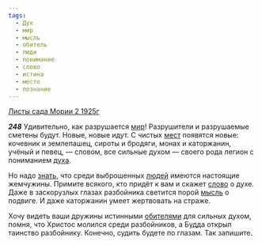 ```yaml
---
tags:
  - Дух
  - мир
  - мысль
  - обитель
  - люди
  - понимание
  - слово
  - истина
  - место
  - познание
---
```


[Листы сада Мории 2 1925г](https://127.0.0.1:4002/agni/1925)

___248___
Удивительно, как разрушается [мир](../../../tags/#мир)! Разрушители и разрушаемые сметены будут. Новые, новые идут. С чистых [мест](../../../tags/#место) появятся новые: кочевник и землепашец, сироты и бродяги, монах и каторжанин, учёный и певец, — словом, все сильные духом — своего рода легион с пониманием [духа](../../../tags/#Дух).   

Но надо [знать](../../../tags/#познание), что среди выброшенных [людей](../../../tags/#люди) имеются настоящие жемчужины. Примите всякого, кто придёт к вам и скажет [слово](../../../tags/#слово) о духе. Даже в заскорузлых глазах разбойника светится порой [мысль](../../../tags/#мысль) о подвиге. И даже каторжанин умеет жертвовать на страже.   

Хочу видеть ваши дружины истинными [обителями](../../../tags/#обитель) для сильных духом, помня, что Христос молился среди разбойников, а Будда открыл таинство разбойнику. Конечно, судить будете по глазам. Так запишите.   

